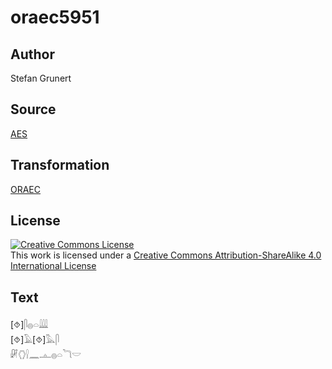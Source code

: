 # oraec5951

## Author

Stefan Grunert

## Source

[AES](https://github.com/simondschweitzer/aes)

## Transformation

[ORAEC](https://oraec.github.io/)

## License

<a rel="license" href="http://creativecommons.org/licenses/by-sa/4.0/"><img alt="Creative Commons License" style="border-width:0" src="https://i.creativecommons.org/l/by-sa/4.0/88x31.png" /></a><br />This work is licensed under a <a rel="license" href="http://creativecommons.org/licenses/by-sa/4.0/">Creative Commons Attribution-ShareAlike 4.0 International License</a>

## Text

[⯑]𓋴𓐍𓏏𓇏<br>
[⯑]𓄿[⯑]𓅓𓋴<br>
𓏞𓂘𓍛𓈖𓊵𓐍𓏏𓆓𓎟<br>
